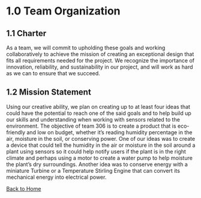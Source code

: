 # 1.0 Team Organization 

## 1.1 Charter 
As a team, we will commit to upholding these goals and working collaboratively to achieve the mission of creating an exceptional design that fits all requirements needed for the project. We recognize the importance of innovation, reliability, and sustainability in our project, and will work as hard as we can to ensure that we succeed. 

## 1.2 Mission Statement 
Using our creative ability, we plan on creating up to at least four ideas that could have the potential to reach one of the said goals and to help build up our skills and understanding when working with sensors related to the environment. The objective of team 306 is to create a product that is eco-friendly and low on budget, whether it’s reading humidity percentage in the air, moisture in the soil, or conserving power. One of our ideas was to create a device that could tell the humidity in the air or moisture in the soil around a plant using sensors so it could help notify users if the plant is in the right climate and perhaps using a motor to create a water pump to help moisture the plant’s dry surroundings. Another idea was to conserve energy with a miniature Turbine or a Temperature Stirling Engine that can convert its mechanical energy into electrical power.



[Back to Home](README.md)
